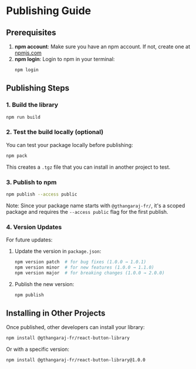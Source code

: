 # Publishing Guide

## Prerequisites

1. **npm account**: Make sure you have an npm account. If not, create one at [npmjs.com](https://www.npmjs.com/)
2. **npm login**: Login to npm in your terminal:
   ```bash
   npm login
   ```

## Publishing Steps

### 1. Build the library
```bash
npm run build
```

### 2. Test the build locally (optional)
You can test your package locally before publishing:
```bash
npm pack
```
This creates a `.tgz` file that you can install in another project to test.

### 3. Publish to npm
```bash
npm publish --access public
```

Note: Since your package name starts with `@gthangaraj-fr/`, it's a scoped package and requires the `--access public` flag for the first publish.

### 4. Version Updates
For future updates:

1. Update the version in `package.json`:
   ```bash
   npm version patch  # for bug fixes (1.0.0 → 1.0.1)
   npm version minor  # for new features (1.0.0 → 1.1.0)
   npm version major  # for breaking changes (1.0.0 → 2.0.0)
   ```

2. Publish the new version:
   ```bash
   npm publish
   ```

## Installing in Other Projects

Once published, other developers can install your library:

```bash
npm install @gthangaraj-fr/react-button-library
```

Or with a specific version:
```bash
npm install @gthangaraj-fr/react-button-library@1.0.0
```
